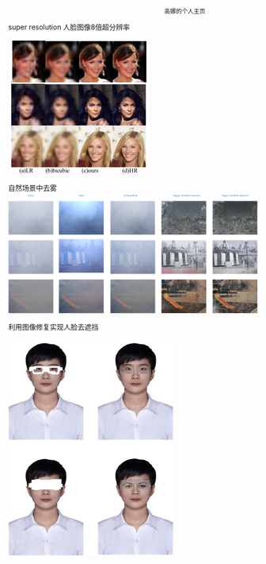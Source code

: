                                                 
                                                
                                                
                                                
                                                
                                                高娜的个人主页


super resolution
人脸图像8倍超分辨率

![face_8ffx](https://github.com/high426/high426.github.io/blob/master/face_8x.png)

自然场景中去雾
![dehazy](https://github.com/high426/high426.github.io/blob/master/dehazy.png)

利用图像修复实现人脸去遮挡

![inpainting](https://github.com/high426/high426.github.io/blob/master/inpainting.jpg)
